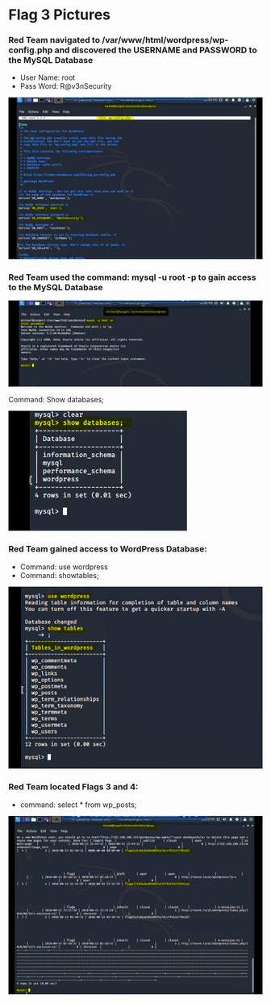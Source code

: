 # Flag 3 Pictures

### Red Team navigated to /var/www/html/wordpress/wp-config.php and discovered the USERNAME and PASSWORD to the MySQL Database

* User Name: root
* Pass Word: R@v3nSecurity

![pic](3.PNG) 

### Red Team used the command: mysql -u root -p to gain access to the MySQL Database 

![pic](4.PNG) 

Command: Show databases;

![pic](5.PNG)

### Red Team gained access to WordPress Database:

* Command: use wordpress
* Command: showtables;

![pic](6.PNG)

### Red Team located Flags 3 and 4:

* command: select * from wp_posts;

![pic](7.PNG) 














